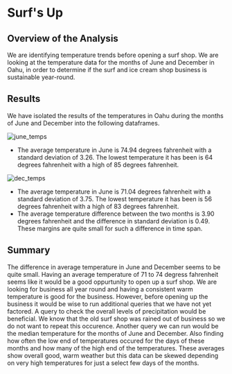 # Surf's Up

## Overview of the Analysis

We are identifying temperature trends before opening a surf shop. We are looking at the temperature data for the months of June and December in Oahu, in order to determine if the surf and ice cream shop business is sustainable year-round.

## Results

We have isolated the results of the temperatures in Oahu during the months of June and December into the following dataframes.

![june_temps](https://user-images.githubusercontent.com/95505596/155811602-a1232cec-7131-4cf7-96e7-b74de98138f6.png)

- The average temperature in June is 74.94 degrees fahrenheit with a standard deviation of 3.26. The lowest temperature it has been is 64 degrees fahrenheit with a high of 85 degrees fahrenheit.

![dec_temps](https://user-images.githubusercontent.com/95505596/155813057-3572eb6b-7f2c-4fd2-ae61-6c5ec5fc54d9.png)

- The average temperature in June is 71.04 degrees fahrenheit with a standard deviation of 3.75. The lowest temperature it has been is 56 degrees fahrenheit with a high of 83 degrees fahrenheit.
- The average temperature difference between the two months is 3.90 degrees fahrenheit and the difference in standard deviation is 0.49. These margins are quite small for such a difference in time span.

## Summary

The difference in average temperature in June and December seems to be quite small. Having an average temperature of 71 to 74 degress fahrenheit seems like it would be a good oppurtunity to open up a surf shop. We are looking for business all year round and having a consistent warm temperature is good for the business. However, before opening up the business it would be wise to run additional queries that we have not yet factored. A query to check the overall levels of precipitation would be beneficial. We know that the old surf shop was rained out of business so we do not want to repeat this occurence. Another query we can run would be the median temperature for the months of June and December. Also finding how often the low end of temperatures occured for the days of these months and how many of the high end of the temperatures. These averages show overall good, warm weather but this data can be skewed depending on very high temperatures for just a select few days of the months.
